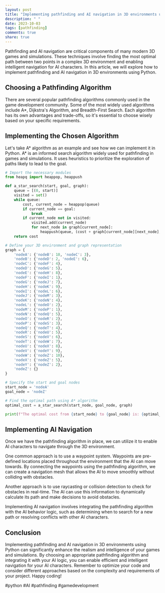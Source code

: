 ```yaml
---
layout: post
title: "Implementing pathfinding and AI navigation in 3D environments using Python"
description: " "
date: 2023-10-03
tags: [pathfinding]
comments: true
share: true
---
```


Pathfinding and AI navigation are critical components of many modern 3D games and simulations. These techniques involve finding the most optimal path between two points in a complex 3D environment and enabling intelligent navigation for AI characters. In this article, we will explore how to implement pathfinding and AI navigation in 3D environments using Python.

## Choosing a Pathfinding Algorithm

There are several popular pathfinding algorithms commonly used in the game development community. Some of the most widely used algorithms include A*, Dijkstra's Algorithm, and Breadth-First Search. Each algorithm has its own advantages and trade-offs, so it's essential to choose wisely based on your specific requirements.

## Implementing the Chosen Algorithm

Let's take A* algorithm as an example and see how we can implement it in Python. A* is an informed search algorithm widely used for pathfinding in games and simulations. It uses heuristics to prioritize the exploration of paths likely to lead to the goal.

```python
# Import the necessary modules
from heapq import heappop, heappush

def a_star_search(start, goal, graph):
    queue = [(0, start)]
    visited = set()
    while queue:
        cost, current_node = heappop(queue)
        if current_node == goal:
            break
        if current_node not in visited:
            visited.add(current_node)
            for next_node in graph[current_node]:
                heappush(queue, (cost + graph[current_node][next_node], next_node))
    return cost

# Define your 3D environment and graph representation
graph = {
    'nodeA': {'nodeB': 10, 'nodeC': 3},
    'nodeB': {'nodeD': 2, 'nodeE': 6},
    'nodeC': {'nodeF': 4},
    'nodeD': {'nodeG': 5},
    'nodeE': {'nodeH': 8},
    'nodeF': {'nodeI': 1},
    'nodeG': {'nodeJ': 7},
    'nodeH': {'nodeK': 9},
    'nodeI': {'nodeL': 6},
    'nodeJ': {'nodeM': 3},
    'nodeK': {'nodeN': 4},
    'nodeL': {'nodeO': 2},
    'nodeM': {'nodeP': 1},
    'nodeN': {'nodeQ': 5},
    'nodeO': {'nodeR': 2},
    'nodeP': {'nodeS': 3},
    'nodeQ': {'nodeT': 4},
    'nodeR': {'nodeU': 5},
    'nodeS': {'nodeV': 6},
    'nodeT': {'nodeW': 7},
    'nodeU': {'nodeX': 8},
    'nodeV': {'nodeY': 9},
    'nodeW': {'nodeZ': 10},
    'nodeX': {'nodeZ': 5},
    'nodeY': {'nodeZ': 2},
    'nodeZ': {}
}

# Specify the start and goal nodes
start_node = 'nodeA'
goal_node = 'nodeZ'

# Find the optimal path using A* algorithm
optimal_cost = a_star_search(start_node, goal_node, graph)

print(f"The optimal cost from {start_node} to {goal_node} is: {optimal_cost}")
```

## Implementing AI Navigation

Once we have the pathfinding algorithm in place, we can utilize it to enable AI characters to navigate through the 3D environment. 

One common approach is to use a waypoint system. Waypoints are pre-defined locations placed throughout the environment that the AI can move towards. By connecting the waypoints using the pathfinding algorithm, we can create a navigation mesh that allows the AI to move smoothly without colliding with obstacles.

Another approach is to use raycasting or collision detection to check for obstacles in real-time. The AI can use this information to dynamically calculate its path and make decisions to avoid obstacles.

Implementing AI navigation involves integrating the pathfinding algorithm with the AI behavior logic, such as determining when to search for a new path or resolving conflicts with other AI characters.

## Conclusion

Implementing pathfinding and AI navigation in 3D environments using Python can significantly enhance the realism and intelligence of your games and simulations. By choosing an appropriate pathfinding algorithm and integrating it with your AI logic, you can enable efficient and intelligent navigation for your AI characters. Remember to optimize your code and consider different approaches based on the complexity and requirements of your project. Happy coding!

\#python #AI #pathfinding #gamedevelopment